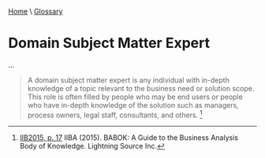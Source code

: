 [Home](../../index.html) \ [Glossary](glossary.html)

# Domain Subject Matter Expert

...  

> A domain subject matter expert is any individual with in-depth knowledge of a topic relevant to the business need or solution scope. This role is often filled by people who may be end users or people who have in-depth knowledge of the solution such as managers, process owners, legal staff, consultants, and others. [^1]  

[^1]: [IIB2015, p. 17](../references/books/Babok-A-Guide-to-the-Business-Analysis-Body-of-Knowledge.html) IIBA (2015). BABOK: A Guide to the Business Analysis Body of Knowledge. Lightning Source Inc.
